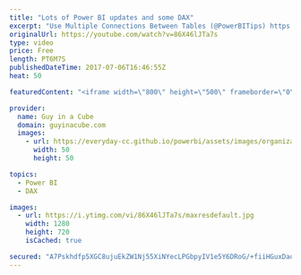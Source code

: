 ```yaml
---
title: "Lots of Power BI updates and some DAX"
excerpt: "Use Multiple Connections Between Tables (@PowerBITips) https://powerbi.tips/2017/07/use-multiple-connections-between-tables/  The ALL() Function in DAX (@ExceleratorBI) https://exceleratorbi.com.au/the-all-function-in-dax/  Responsive visualizations coming to Power BI https://powerbi.microsoft.com/en-us/blog/responsive-visualizations-coming-to-power-bi/"
originalUrl: https://youtube.com/watch?v=86X46lJTa7s
type: video
price: Free
length: PT6M7S
publishedDateTime: 2017-07-06T16:46:55Z
heat: 50

featuredContent: "<iframe width=\"800\" height=\"500\" frameborder=\"0\" src=\"https://www.youtube.com/embed/86X46lJTa7s\" allow=\"accelerometer; autoplay; encrypted-media; gyroscope; picture-in-picture\" allowfullscreen></iframe>"

provider:
  name: Guy in a Cube
  domain: guyinacube.com
  images:
    - url: https://everyday-cc.github.io/powerbi/assets/images/organizations/guyinacube.com-50x50.jpg
      width: 50
      height: 50

topics:
  - Power BI
  - DAX

images:
  - url: https://i.ytimg.com/vi/86X46lJTa7s/maxresdefault.jpg
    width: 1280
    height: 720
    isCached: true

secured: "A7Pskhdfp5XGC8ujuEkZW1Nj55XiNYecLPGbpyIV1e5Y6DRoG/+fiiHGuxDaqUCgDc7a6mRbuULNdykDNV9flGdrCXj36g9Wn/+zOSHfQxcA3N2E09Q7M2wATn2iEIaXydMIMCyB0bumyRL5WkuHdKZbcEZEYTxsRUnSxk0myER4H//YyaAIBOuJmXT+4V2HvfPe45lrlyZ2hNqHulwFxcbbFGelTLBE+pf19C/GbnNdsEbI7REXUS6r2Y8ej/+bysK+vkcrOZWMU1nHnlyvZarBVJKZVlzVsWtb+CfpkTmEx9iApUfvfNBqtPrH6vhkYgpvuVXQN8utcfkW76d1pfxqogxQ2p+X7Ok0smLw5MwSBCE8dWNOwJRROPrhKyVyede7MOm6heuHtVqRxu1yCCMJa8eUMTuYmFIk/Nrae1A=;AFOe9Wwnu/YsWnHWhvQMOw=="
---
```


